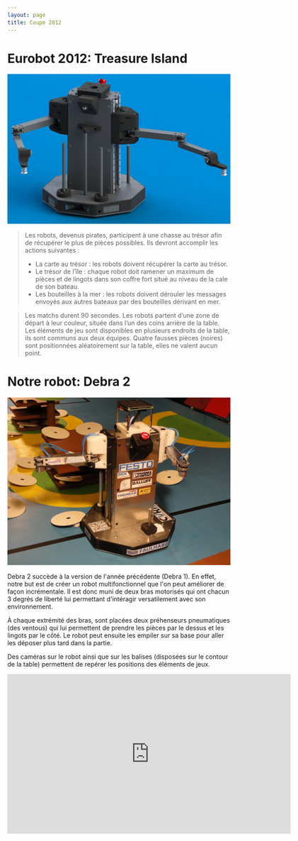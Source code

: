 ```yaml
---
layout: page
title: Coupe 2012
---
```

# Eurobot 2012: Treasure Island

![Debra in CAD](/images/2012/debra.jpg)

> Les robots, devenus pirates, participent à une chasse au trésor afin de récupérer le plus de pièces possibles.
> Ils devront accomplir les actions suivantes :
> * La carte au trésor : les robots doivent récupérer la carte au trésor.
> * Le trésor de l’île : chaque robot doit ramener un maximum de pièces et de lingots dans son coffre fort situé au niveau de la cale de son bateau.
> * Les bouteilles à la mer : les robots doivent dérouler les messages envoyés aux autres bateaux par des bouteilles dérivant en mer.

> Les matchs durent 90 secondes.
> Les robots partent d’une zone de départ à leur couleur, située dans l’un des coins arrière de la table.
> Les éléments de jeu sont disponibles en plusieurs endroits de la table, ils sont communs aux deux équipes.
> Quatre fausses pièces (noires) sont positionnées aléatoirement sur la table, elles ne valent aucun point.


# Notre robot: Debra 2

![Debra on the table](/images/2012/debra2.jpg)

Debra 2 succède à la version de l'année précédente (Debra 1).
En effet, notre but est de créer un robot multifonctionnel que l'on peut améliorer de façon incrémentale.
Il est donc muni de deux bras motorisés qui ont chacun 3 degrés de liberté lui permettant d'intéragir versatilement avec son environnement.

À chaque extrémité des bras, sont placées deux préhenseurs pneumatiques (des ventous) qui lui permettent de prendre les pièces par le dessus et les lingots par le côté.
Le robot peut ensuite les empiler sur sa base pour aller les déposer plus tard dans la partie.

Des caméras sur le robot ainsi que sur les balises (disposées sur le contour de la table) permettent de repérer les positions des éléments de jeux.

<div class="ytvideo">
<iframe width="640" height="360" src="https://www.youtube.com/watch?v=PhVcI_p32UQ" frameborder="0" allowfullscreen></iframe>
</div>
